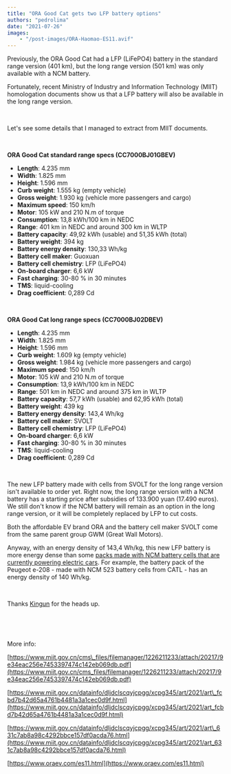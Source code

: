 ```yaml
---
title: "ORA Good Cat gets two LFP battery options"
authors: "pedrolima"
date: "2021-07-26"
images: 
    - "/post-images/ORA-Haomao-ES11.avif"
---
```


Previously, the ORA Good Cat had a LFP (LiFePO4) battery in the standard range version (401 km), but the long range version (501 km) was only available with a NCM battery.

Fortunately, recent Ministry of Industry and Information Technology (MIIT) homologation documents show us that a LFP battery will also be available in the long range version.

 

Let's see some details that I managed to extract from MIIT documents.

 

**ORA Good Cat standard range specs (CC7000BJ01GBEV)**

- **Length**: 4.235 mm
- **Width**: 1.825 mm
- **Height**: 1.596 mm
- **Curb weight**: 1.555 kg (empty vehicle)
- **Gross weight**: 1.930 kg (vehicle more passengers and cargo)
- **Maximum speed**: 150 km/h
- **Motor**: 105 kW and 210 N.m of torque
- **Consumption**: 13,8 kWh/100 km in NEDC
- **Range**: 401 km in NEDC and around 300 km in WLTP
- **Battery capacity**: 49,92 kWh (usable) and 51,35 kWh (total)
- **Battery weight**: 394 kg
- **Battery energy density**: 130,33 Wh/kg
- **Battery cell maker**: Guoxuan
- **Battery cell chemistry**: LFP (LiFePO4)
- **On-board charger**: 6,6 kW
- **Fast charging**: 30-80 % in 30 minutes
- **TMS**: liquid-cooling
- **Drag coefficient**: 0,289 Cd

 

**ORA Good Cat long range specs (CC7000BJ02DBEV)**

- **Length**: 4.235 mm
- **Width**: 1.825 mm
- **Height**: 1.596 mm
- **Curb weight**: 1.609 kg (empty vehicle)
- **Gross weight**: 1.984 kg (vehicle more passengers and cargo)
- **Maximum speed**: 150 km/h
- **Motor**: 105 kW and 210 N.m of torque
- **Consumption**: 13,9 kWh/100 km in NEDC
- **Range**: 501 km in NEDC and around 375 km in WLTP
- **Battery capacity**: 57,7 kWh (usable) and 62,95 kWh (total)
- **Battery weight**: 439 kg
- **Battery energy density**: 143,4 Wh/kg
- **Battery cell maker**: SVOLT
- **Battery cell chemistry**: LFP (LiFePO4)
- **On-board charger**: 6,6 kW
- **Fast charging**: 30-80 % in 30 minutes
- **TMS**: liquid-cooling
- **Drag coefficient**: 0,289 Cd

 

The new LFP battery made with cells from SVOLT for the long range version isn't available to order yet. Right now, the long range version with a NCM battery has a starting price after subsidies of 133.900 yuan (17.490 euros). We still don't know if the NCM battery will remain as an option in the long range version, or it will be completely replaced by LFP to cut costs.

Both the affordable EV brand ORA and the battery cell maker SVOLT come from the same parent group GWM (Great Wall Motors).

Anyway, with an energy density of 143,4 Wh/kg, this new LFP battery is more energy dense than some [packs made with NCM battery cells that are currently powering electric cars](/2020/04/04/comparison-of-different-ev-batteries-in-2020/). For example, the battery pack of the Peugeot e-208 - made with NCM 523 battery cells from CATL - has an energy density of 140 Wh/kg.

 

Thanks [Kingun](https://twitter.com/thekingun) for the heads up.

 

 

More info:

[https://www.miit.gov.cn/cms\_files/filemanager/1226211233/attach/20217/9e34eac256e7453397474c142eb069db.pdf](https://www.miit.gov.cn/cms_files/filemanager/1226211233/attach/20217/9e34eac256e7453397474c142eb069db.pdf)

[https://www.miit.gov.cn/datainfo/dljdclscqyjcpgg/xcpg345/art/2021/art\_fcbd7b42d65a4761b4481a3a1cec0d9f.html](https://www.miit.gov.cn/datainfo/dljdclscqyjcpgg/xcpg345/art/2021/art_fcbd7b42d65a4761b4481a3a1cec0d9f.html)

[https://www.miit.gov.cn/datainfo/dljdclscqyjcpgg/xcpg345/art/2021/art\_631c7ab8a98c4292bbce157df0acda76.html](https://www.miit.gov.cn/datainfo/dljdclscqyjcpgg/xcpg345/art/2021/art_631c7ab8a98c4292bbce157df0acda76.html)

[https://www.oraev.com/es11.html](https://www.oraev.com/es11.html)
